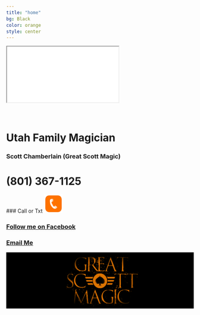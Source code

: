```yaml
---
title: "home"
bg: Black
color: orange
style: center
---
```



<div class="icontain"><iframe src="//www.youtube.com/embed/VLzeWVlbWoY" allowfullscreen></iframe></div><br><br>


<!--<img src="img/GSM.png" alt="Great Scott Magic" width="70%" height="70%">-->

<h1>Utah Family Magician</h1>
<h3>Scott Chamberlain (Great Scott Magic)</h3>

<h1>(801) 367-1125</h1>
### Call or Txt
<a href="tel:8013671125"><img src="img/phone icon.png" width="10%" height="10%"></a>


<!--<span class="fa-stack subtlecircle" style="font-size:100px; background:rgba(255,166,0,0.1)">
  <i class="fa fa-circle fa-stack-2x text-white"></i>
  <i class="fa fa-bicycle fa-stack-1x text-orange"></i>
</span>

# Magic is my passion!
{: .text-Blue}-->


<!--I love performing magic and giving back to the communities in which I live.-->

### [Follow me on Facebook](https://www.facebook.com/scottchamberlainmagic)<br>
### <a href="mailto:scottchamberlainmagic@gmail.com">Email Me</a><br>
<img src="img/GSM center logo.png" alt="Great Scott Magic">
